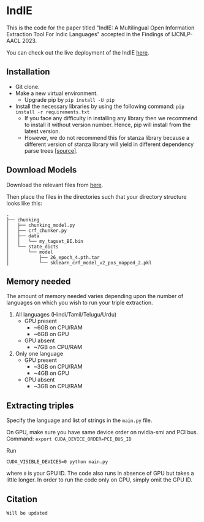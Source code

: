 # IndIE

This is the code for the paper titled "IndIE: A Multilingual Open Information Extraction Tool For Indic Languages" accepted in the Findings of IJCNLP-AACL 2023.

You can check out the live deployment of the IndIE [here](http://103.25.231.59:80).

## Installation

* Git clone.
* Make a new virtual environment.
    * Upgrade pip by ```pip install -U pip```
* Install the necessary libraries by using the following command:
```pip install -r requirements.txt```
    * If you face any difficulty in installing any library then we recommend to install it without version number. Hence, pip will install from the latest version.
    * However, we do not recommend this for stanza library because a different version of stanza library will yield in different dependency parse trees [[source]](https://github.com/stanfordnlp/stanza/issues/990).

## Download Models

Download the relevant files from [here](https://drive.google.com/file/d/1UqOUdeK96m6EabI-cg2EeBz6p3IwrPZ6/view?usp=sharing).

Then place the files in the directories such that your directory structure looks like this:

```
.
├── chunking
│   ├── chunking_model.py
│   ├── crf_chunker.py
│   ├── data
│   │   └── my_tagset_BI.bin
│   └── state_dicts
│       └── model
│           ├── 26_epoch_4.pth.tar
│           └── sklearn_crf_model_v2_pos_mapped_2.pkl
```

## Memory needed

The amount of memory needed varies depending upon the number of languages on which you wish to run your triple extraction.

1) All languages (Hindi/Tamil/Telugu/Urdu)
    * GPU present
        * ~6GB on CPU/RAM
        * ~6GB on GPU
    * GPU absent
        * ~7GB on CPU/RAM
2) Only one language
    * GPU present
        * ~3GB on CPU/RAM
        * ~4GB on GPU
    * GPU absent
        * ~3GB on CPU/RAM


## Extracting triples

Specify the language and list of strings in the ```main.py``` file. 

On GPU, make sure you have same device order on nvidia-smi and PCI bus. Command: ```export CUDA_DEVICE_ORDER=PCI_BUS_ID```

Run

```CUDA_VISIBLE_DEVICES=0 python main.py```

where ```0``` is your GPU ID. The code also runs in absence of GPU but takes a little longer. In order to run the code only on CPU, simply omit the GPU ID.

## Citation

```Will be updated```


